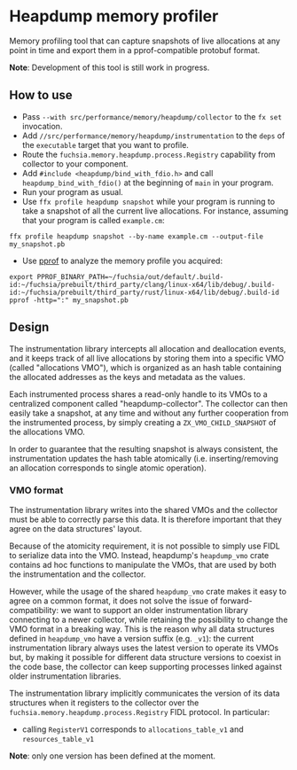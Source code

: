 # Heapdump memory profiler

Memory profiling tool that can capture snapshots of live allocations at any
point in time and export them in a pprof-compatible protobuf format.

**Note**: Development of this tool is still work in progress.

## How to use

* Pass `--with src/performance/memory/heapdump/collector` to the `fx set`
  invocation.
* Add `//src/performance/memory/heapdump/instrumentation` to the `deps` of the
  `executable` target that you want to profile.
* Route the `fuchsia.memory.heapdump.process.Registry` capability from collector
  to your component.
* Add `#include <heapdump/bind_with_fdio.h>` and call
  `heapdump_bind_with_fdio()` at the beginning of `main` in your program.
* Run your program as usual.
* Use `ffx profile heapdump snapshot` while your program is running to take a
  snapshot of all the current live allocations. For instance, assuming that your
  program is called `example.cm`:

```
ffx profile heapdump snapshot --by-name example.cm --output-file my_snapshot.pb
```

* Use [pprof](https://github.com/google/pprof) to analyze the memory profile you
  acquired:

```
export PPROF_BINARY_PATH=~/fuchsia/out/default/.build-id:~/fuchsia/prebuilt/third_party/clang/linux-x64/lib/debug/.build-id:~/fuchsia/prebuilt/third_party/rust/linux-x64/lib/debug/.build-id
pprof -http=":" my_snapshot.pb
```

## Design

The instrumentation library intercepts all allocation and deallocation events,
and it keeps track of all live allocations by storing them into a specific VMO
(called "allocations VMO"), which is organized as an hash table containing
the allocated addresses as the keys and metadata as the values.

Each instrumented process shares a read-only handle to its VMOs to a centralized
component called "heapdump-collector". The collector can then easily take a
snapshot, at any time and without any further cooperation from the instrumented
process, by simply creating a `ZX_VMO_CHILD_SNAPSHOT` of the allocations VMO.

In order to guarantee that the resulting snapshot is always consistent, the
instrumentation updates the hash table atomically (i.e. inserting/removing an
allocation corresponds to single atomic operation).

### VMO format

The instrumentation library writes into the shared VMOs and the collector must
be able to correctly parse this data. It is therefore important that they agree
on the data structures' layout.

Because of the atomicity requirement, it is not possible to simply use FIDL to
serialize data into the VMO. Instead, heapdump's `heapdump_vmo` crate contains
ad hoc functions to manipulate the VMOs, that are used by both the
instrumentation and the collector.

However, while the usage of the shared `heapdump_vmo` crate makes it easy to
agree on a common format, it does not solve the issue of forward-compatibility:
we want to support an older instrumentation library connecting to a newer
collector, while retaining the possibility to change the VMO format in a
breaking way. This is the reason why all data structures defined in
`heapdump_vmo` have a version suffix (e.g. `_v1`): the current instrumentation
library always uses the latest version to operate its VMOs but, by making it
possible for different data structure versions to coexist in the code base, the
collector can keep supporting processes linked against older instrumentation
libraries.

The instrumentation library implicitly communicates the version of its data
structures when it registers to the collector over the
`fuchsia.memory.heapdump.process.Registry` FIDL protocol. In particular:

* calling `RegisterV1` corresponds to `allocations_table_v1` and
  `resources_table_v1`

**Note**: only one version has been defined at the moment.
